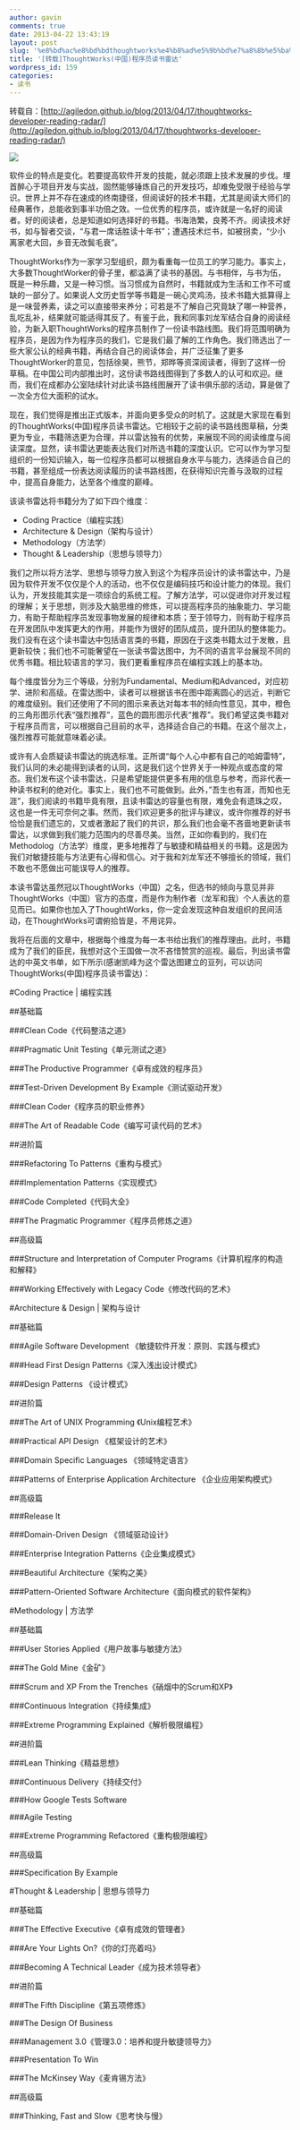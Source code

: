 ```yaml
---
author: gavin
comments: true
date: 2013-04-22 13:43:19
layout: post
slug: '%e8%bd%ac%e8%bd%bdthoughtworks%e4%b8%ad%e5%9b%bd%e7%a8%8b%e5%ba%8f%e5%91%98%e8%af%bb%e4%b9%a6%e9%9b%b7%e8%be%be'
title: '[转载]ThoughtWorks(中国)程序员读书雷达'
wordpress_id: 159
categories:
- 读书
---
```


转载自：[http://agiledon.github.io/blog/2013/04/17/thoughtworks-developer-reading-radar/](http://agiledon.github.io/blog/2013/04/17/thoughtworks-developer-reading-radar/) 

![](http://agiledon.github.io/images/2013/04/reading-radar.jpg) 

软件业的特点是变化。若要提高软件开发的技能，就必须跟上技术发展的步伐。埋首醉心于项目开发与实战，固然能够锤炼自己的开发技巧，却难免受限于经验与学识。世界上并不存在速成的终南捷径，但阅读好的技术书籍，尤其是阅读大师们的经典著作，总能收到事半功倍之效。一位优秀的程序员，或许就是一名好的阅读者。好的阅读者，总是知道如何选择好的书籍。书海浩繁，良莠不齐。阅读技术好书，如与智者交谈，“与君一席话胜读十年书”；遭遇技术烂书，如被拐卖，“少小离家老大回，乡音无改鬓毛衰”。

ThoughtWorks作为一家学习型组织，颇为看重每一位员工的学习能力。事实上，大多数ThoughtWorker的骨子里，都溢满了读书的基因。与书相伴，与书为伍，既是一种乐趣，又是一种习惯。当习惯成为自然时，书籍就成为生活和工作不可或缺的一部分了。如果说人文历史哲学等书籍是一碗心灵鸡汤，技术书籍大抵算得上是一味营养素，读之可以直接带来养分；可若是不了解自己究竟缺了哪一种营养，乱吃乱补，结果就可能适得其反了。有鉴于此，我和同事刘龙军结合自身的阅读经验，为新入职ThoughtWorks的程序员制作了一份读书路线图。我们将范围明确为程序员，是因为作为程序员的我们，它是我们最了解的工作角色。我们筛选出了一些大家公认的经典书籍，再结合自己的阅读体会，并广泛征集了更多ThoughtWorker的意见，包括徐昊，熊节，郑晔等资深阅读者，得到了这样一份草稿。在中国公司内部推出时，这份读书路线图得到了多数人的认可和欢迎。继而，我们在成都办公室陆续针对此读书路线图展开了读书俱乐部的活动，算是做了一次全方位大面积的试水。

现在，我们觉得是推出正式版本，并面向更多受众的时机了。这就是大家现在看到的ThoughtWorks(中国)程序员读书雷达。它相较于之前的读书路线图草稿，分类更为专业，书籍筛选更为合理，并以雷达独有的优势，来展现不同的阅读维度与阅读深度。显然，读书雷达更能表达我们对所选书籍的深度认识。它可以作为学习型组织的一份知识输入，每一位程序员都可以根据自身水平与能力，选择适合自己的书籍，甚至组成一份表达阅读履历的读书路线图，在获得知识完善与汲取的过程中，提高自身能力，达至各个维度的巅峰。

该读书雷达将书籍分为了如下四个维度：

* Coding Practice（编程实践）
* Architecture & Design（架构与设计）
* Methodology（方法学）
* Thought & Leadership（思想与领导力）

我们之所以将方法学、思想与领导力放入到这个为程序员设计的读书雷达中，乃是因为软件开发不仅仅是个人的活动，也不仅仅是编码技巧和设计能力的体现。我们认为，开发技能其实是一项综合的系统工程。了解方法学，可以促进你对开发过程的理解；关于思想，则涉及大脑思维的修炼，可以提高程序员的抽象能力、学习能力，有助于帮助程序员发现事物发展的规律和本质；至于领导力，则有助于程序员在开发团队中发挥更大的作用，并能作为很好的团队成员，提升团队的整体能力。我们没有在这个读书雷达中包括语言类的书籍，原因在于这类书籍太过于发散，且更新较快；我们也不可能奢望在一张读书雷达图中，为不同的语言平台展现不同的优秀书籍。相比较语言的学习，我们更看重程序员在编程实践上的基本功。

每个维度皆分为三个等级，分别为Fundamental、Medium和Advanced，对应初学、进阶和高级。在雷达图中，读者可以根据该书在图中距离圆心的远近，判断它的难度级别。我们还使用了不同的图示来表达对每本书的倾向性意见，其中，橙色的三角形图示代表“强烈推荐”，蓝色的圆形图示代表“推荐”。我们希望这类书籍对于程序员而言，可以根据自己目前的水平，选择适合自己的书籍。在这个层次上，强烈推荐可能就意味着必读。

或许有人会质疑读书雷达的挑选标准。正所谓“每个人心中都有自己的哈姆雷特”，我们认同的未必能得到读者的认同，这是我们这个世界关于一种观点或态度的常态。我们发布这个读书雷达，只是希望能提供更多有用的信息与参考，而非代表一种读书权利的绝对化。事实上，我们也不可能做到。此外，”吾生也有涯，而知也无涯”，我们阅读的书籍毕竟有限，且读书雷达的容量也有限，难免会有遗珠之叹，这也是一件无可奈何之事。然而，我们欢迎更多的批评与建议，或许你推荐的好书恰恰是我们遗忘的，又或者激起了我们的共识，那么我们也会毫不吝啬地更新读书雷达，以求做到我们能力范围内的尽善尽美。当然，正如你看到的，我们在Methodolog（方法学）维度，更多地推荐了与敏捷和精益相关的书籍。这是因为我们对敏捷技能与方法更有心得和信心。对于我和刘龙军还不够擅长的领域，我们不敢也不愿做出可能误导人的推荐。

本读书雷达虽然冠以ThoughtWorks（中国）之名，但选书的倾向与意见并非ThoughtWorks（中国）官方的态度，而是作为制作者（龙军和我）个人表达的意见而已。如果你也加入了ThoughtWorks，你一定会发现这种自发组织的民间活动，在ThoughtWorks可谓俯拾皆是，不用诧异。

我将在后面的文章中，根据每个维度为每一本书给出我们的推荐理由。此时，书籍成为了我们的臣民，我想对这个王国做一次不吝惜赞赏的巡视。最后，列出读书雷达的中英文书单，如下所示(感谢凯峰为这个雷达图建立的豆列，可以访问ThoughtWorks(中国)程序员读书雷达)：

#Coding Practice | 编程实践

##基础篇

###Clean Code《代码整洁之道》

###Pragmatic Unit Testing《单元测试之道》

###The Productive Programmer《卓有成效的程序员》

###Test-Driven Development By Example《测试驱动开发》

###Clean Coder《程序员的职业修养》

###The Art of Readable Code《编写可读代码的艺术》

##进阶篇

###Refactoring To Patterns《重构与模式》

###Implementation Patterns《实现模式》

###Code Completed《代码大全》

###The Pragmatic Programmer《程序员修炼之道》

##高级篇

###Structure and Interpretation of Computer Programs《计算机程序的构造和解释》

###Working Effectively with Legacy Code《修改代码的艺术》

#Architecture & Design | 架构与设计

##基础篇

###Agile Software Development 《敏捷软件开发：原则、实践与模式》

###Head First Design Patterns《深入浅出设计模式》

###Design Patterns 《设计模式》

##进阶篇

###The Art of UNIX Programming 《Unix编程艺术》

###Practical API Design 《框架设计的艺术》

###Domain Specific Languages 《领域特定语言》

###Patterns of Enterprise Application Architecture 《企业应用架构模式》

##高级篇

###Release It

###Domain-Driven Design 《领域驱动设计》

###Enterprise Integration Patterns《企业集成模式》

###Beautiful Architecture《架构之美》

###Pattern-Oriented Software Architecture《面向模式的软件架构》

#Methodology | 方法学

##基础篇

###User Stories Applied《用户故事与敏捷方法》

###The Gold Mine《金矿》

###Scrum and XP From the Trenches《硝烟中的Scrum和XP》

###Continuous Integration《持续集成》

###Extreme Programming Explained《解析极限编程》

##进阶篇

###Lean Thinking《精益思想》

###Continuous Delivery《持续交付》

###How Google Tests Software

###Agile Testing

###Extreme Programming Refactored《重构极限编程》

##高级篇

###Specification By Example

#Thought & Leadership | 思想与领导力

##基础篇

###The Effective Executive《卓有成效的管理者》

###Are Your Lights On?《你的灯亮着吗》

###Becoming A Technical Leader《成为技术领导者》

##进阶篇

###The Fifth Discipline《第五项修炼》

###The Design Of Business

###Management 3.0《管理3.0：培养和提升敏捷领导力》

###Presentation To Win

###The McKinsey Way《麦肯锡方法》

##高级篇

###Thinking, Fast and Slow《思考快与慢》
